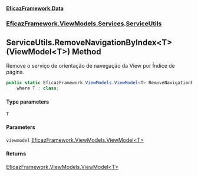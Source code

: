 #### [EficazFramework.Data](EficazFrameworkData.md 'EficazFramework Data')
### [EficazFramework.ViewModels.Services](EficazFrameworkData.md#EficazFramework_ViewModels_Services 'EficazFramework.ViewModels.Services').[ServiceUtils](ServiceUtils.md 'EficazFramework.ViewModels.Services.ServiceUtils')
## ServiceUtils.RemoveNavigationByIndex&lt;T&gt;(ViewModel&lt;T&gt;) Method
Remove o serviço de orientação de navegação da View por Índice de página.  
```csharp
public static EficazFramework.ViewModels.ViewModel<T> RemoveNavigationByIndex<T>(this EficazFramework.ViewModels.ViewModel<T> viewmodel)
    where T : class;
```
#### Type parameters
<a name='EficazFramework_ViewModels_Services_ServiceUtils_RemoveNavigationByIndex_T_(EficazFramework_ViewModels_ViewModel_T_)_T'></a>
`T`  
  
#### Parameters
<a name='EficazFramework_ViewModels_Services_ServiceUtils_RemoveNavigationByIndex_T_(EficazFramework_ViewModels_ViewModel_T_)_viewmodel'></a>
`viewmodel` [EficazFramework.ViewModels.ViewModel&lt;](ViewModel_T_.md 'EficazFramework.ViewModels.ViewModel&lt;T&gt;')[T](ServiceUtils_RemoveNavigationByIndex_T_(ViewModel_T_).md#EficazFramework_ViewModels_Services_ServiceUtils_RemoveNavigationByIndex_T_(EficazFramework_ViewModels_ViewModel_T_)_T 'EficazFramework.ViewModels.Services.ServiceUtils.RemoveNavigationByIndex&lt;T&gt;(EficazFramework.ViewModels.ViewModel&lt;T&gt;).T')[&gt;](ViewModel_T_.md 'EficazFramework.ViewModels.ViewModel&lt;T&gt;')  
  
#### Returns
[EficazFramework.ViewModels.ViewModel&lt;](ViewModel_T_.md 'EficazFramework.ViewModels.ViewModel&lt;T&gt;')[T](ServiceUtils_RemoveNavigationByIndex_T_(ViewModel_T_).md#EficazFramework_ViewModels_Services_ServiceUtils_RemoveNavigationByIndex_T_(EficazFramework_ViewModels_ViewModel_T_)_T 'EficazFramework.ViewModels.Services.ServiceUtils.RemoveNavigationByIndex&lt;T&gt;(EficazFramework.ViewModels.ViewModel&lt;T&gt;).T')[&gt;](ViewModel_T_.md 'EficazFramework.ViewModels.ViewModel&lt;T&gt;')  

